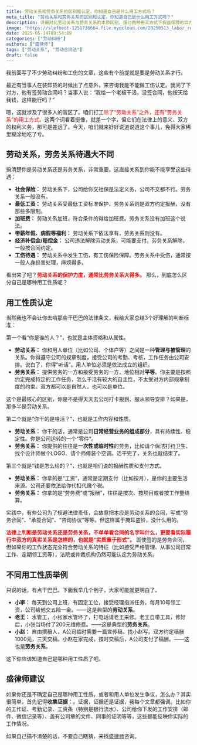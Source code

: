 ```yaml
---
title: 劳动关系和劳务关系的区别和认定，你知道自己是什么用工方式吗？
meta_title: "劳动关系和劳务关系的区别和认定，你知道自己是什么用工方式吗？"
description: 详细对比劳动关系与劳务关系的本质区别，探讨两种用工方式下权益保障的巨大差异。从主体从属性、工作内容性质到报酬支付方式，全面解析如何准确判断自己的真实用工性质。深入剖析社保、最低工资、加班费、带薪假期、经济补偿和工伤认定等关键待遇区别，并通过典型案例展示实际应用。掌握"实质重于形式"的法律原则，有效应对企业规避责任的常见手段，保护自身合法权益。
image: "https://slefboot-1251736664.file.myqcloud.com/20250513_labor_relations_contracts.webp"
date: 2025-05-14T09:54:09
categories: ["劳动纠纷"]
authors: ["盛律师"]
tags: ["劳动关系", "劳动合同法"]
draft: false
---
```


我前面写了不少劳动纠纷和工伤的文章，这些有个前提就是要是劳动关系才行。

最近有当事人在装卸货的时候出了点意外，来咨询我能不能做工伤认定。我问了下对方，他有签劳动合同吗？当事人说：“我给一个老板干活，没签合同，他按天给我钱，这样能行吗？”

嗯，这就涉及了很多人的盲区了。咱们打工<span style="color: red;">除了“劳动关系”之外，还有“劳务关系”的用工方式。</span>这两个词看着挺像，就差一个字，但它们在法律上的意义、双方的权利义务，那可是差远了。今天，咱们就来好好说道说道这个事儿，免得大家稀里糊涂地吃了亏。

## 劳动关系，劳务关系待遇大不同

搞清楚你是劳动关系还是劳务关系，非常重要。这直接关系到你能不能享受这些待遇：

* **社会保险：** 劳动关系下，公司给你交社保是法定义务，公司不交都不行。劳务关系一般没有。
* **最低工资：** 劳动关系受最低工资标准保护，劳务关系则是双方约定报酬，没有那些多限制。
* **加班费：** 劳动关系加班，符合条件的得给加班费。劳务关系没有加班这个说法。
* **带薪年假、病假等福利：** 劳动关系下依法享有，劳务关系则没有。
* **经济补偿金/赔偿金：** 公司违法解除劳动关系，可能要支付。劳务关系解除，一般按合同约定。
* **工伤待遇：** 劳动关系中发生工伤，有工伤保险保障。劳务关系中受伤，通常按一般人身损害处理，麻烦得多。

看出来了吧？**<span style="color: red;">劳动关系的保护力度，通常比劳务关系大得多。</span>** 那么，到底怎么区分自己是哪种用工性质呢？

## 用工性质认定

当然我也不会让你去啃那些干巴巴的法律条文，我给大家总结3个好理解的判断标准：

第一个看“你是谁的人？”，也就是主体资格和从属性。

* **劳动关系：** 你和用人单位（比如公司、个体户等）之间是一种**管理与被管理**的关系。你得遵守公司的规章制度，接受公司的考勤、考核，工作任务由公司安排。说白了，你得“听话”。用人单位必须是依法成立的组织。
* **劳务关系：** 提供劳务的一方和接受劳务的一方，地位相对**平等**。你主要是按照约定完成特定的工作任务，怎么干活有较大的自主性，不太受对方内部规章制度的约束。双方都可以是自然人，也可以是单位。

这个是最核心的区别，你是不是得天天去公司打卡报到、服从领导安排？如果是，那多半是劳动关系。

第二个就是“你干的是啥活？”，也就是工作内容和性质。

* **劳动关系：** 你干的活，通常是公司**日常经营业务的组成部分**，具有持续性、稳定性。你是公司运转的一个“零件”。
* **劳务关系：** 你提供的往往是**一次性或临时性**的劳务，比如请个保洁打扫卫生、找个设计师做个LOGO、请个师傅装个空调。活干完了，关系也就结束了。

第三个就是“钱是怎么给的？”，也就是咱们说的报酬性质和支付方式。

* **劳动关系：** 你拿的是“工资”，通常是定期支付（比如按月），是你的主要生活来源。公司还要依法给你代扣代缴个税。
* **劳务关系：** 你拿的是“劳务费”或“报酬”，往往是按次、按项目或者按工作量结算。

实践中，有些公司为了规避法律责任，会故意把本应是劳动关系的合同，写成“劳务合同”、“承揽合同”、“咨询协议”等等。但这样属于掩耳盗铃，没什么用的。

**<span style="color: red;">法律上判断是劳动关系还是劳务关系，不单单看合同的名字叫什么，更要看实际履行中双方的真实关系是怎样的，也就是“实质重于形式”。</span>** 即使签的是劳务合同，但如果你的工作状态完全符合劳动关系的特征（比如接受严格管理、从事公司日常工作、定期领工资等），法院或仲裁机构仍然可能认定为劳动关系。

## 不同用工性质举例

只说的话，有点干巴巴。下面我举几个例子，大家可能就更明白了。

* **小李：** 每天到公司上班，有固定工位，接受经理指派任务，每月10号领工资，公司给他交五险一金。——这是典型的**劳动关系**。
* **老王：** 水管工，小张家水管坏了，打电话请老王来修。老王自带工具，修好后，小张当场付了200元维修费。——这是典型的**劳务关系**。
* **小赵：** 自由撰稿人，A公司临时需要一篇宣传稿，找小赵写。双方约定稿酬1000元，三天交稿。小赵在家完成，按时交稿后，A公司支付了稿酬。——这也是**劳务关系**。

这下你应该知道自己是哪种用工性质了吧。

## 盛律师建议

如果你还是不确定自己是哪种用工性质，或者和用人单位发生争议，怎么办？其实很简单。首先记得**收集证据：**。证据，证据还是证据，我每个文章都强调。比如你的工作证、考勤记录、工资条（特别是银行流水）、公司给你下发的工作安排（邮件、微信记录等）、盖有公司章的文件、同事的证明等等，这些都能反映你实际的工作情况。

如果自己搞不清楚的话，不要自己瞎猜，来找[盛律师](https://www.shenglvshi.cn/contact)咨询。
